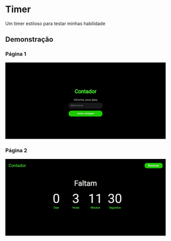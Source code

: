# Timer
Um timer estiloso para testar minhas habilidade
## Demonstração
### Página 1
![screen1](https://github.com/Juniordell/Timer/blob/master/public/images/Postagem%20Node.Js%20-%20Google%20Chrome%2007_06_2020%2020_48_11%20(2).png?raw=true)
### Página 2
![screen2](https://github.com/Juniordell/Timer/blob/master/public/images/Postagem%20Node.Js%20-%20Google%20Chrome%2007_06_2020%2020_48_29%20(2).png?raw=true)
